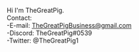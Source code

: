 Hi I'm TheGreatPig.  
Contact:  
 -E-mail: TheGreatPigBusiness@gmail.com  
 -Discord: TheGreatPig#0539  
 -Twitter: @TheGreatPig1  
